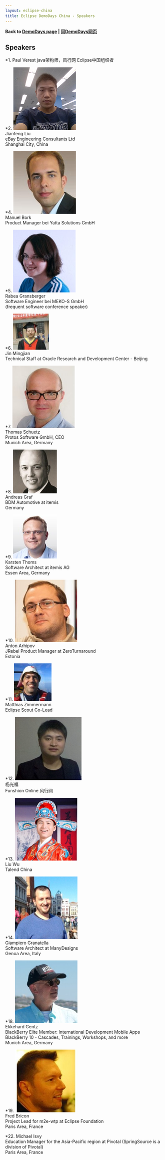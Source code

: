 ```yaml
---
layout: eclipse-china
title: Eclipse DemoDays China - Speakers
---
```


<p><b>Back to <a href="/demodays/">DemoDays page</a> | 回<a href="/demodays/">DemoDays网页</a></b></p>

## Speakers

*1. Paul Verest
java架构师，风行网
Eclipse中国组织者

*2. ![Jianfeng Liu](Jianfeng_Liu_pic200.png)  
Jianfeng Liu  
eBay Engineering Consultants Ltd  
Shanghai City, China  

*4. ![Manuel Bork](Manuel_Bork_195fb44.jpg)  
Manuel Bork  
Product Manager bei Yatta Solutions GmbH  

*5. ![Rabea Gransberger](Rabea_Gransberger_089d8f1.jpg)  
Rabea Gransberger  
Software Engineer bei MEKO-S GmbH  
(frequent software conference speaker) 

*6. ![Jin Mingjian](Jin_Mingjian_0526152.jpg)  
Jin Mingjian  
Technical Staff at Oracle Research and Development Center - Beijing  

*7. ![Thomas Schuetz](Thomas_Schuetz_2a62241.jpg)  
Thomas Schuetz  
Protos Software GmbH, CEO  
Munich Area, Germany  

*8. ![Andreas Graf](Andreas_Graf_279028b.jpg)  
Andreas Graf  
BDM Automotive at itemis  
Germany  

*9. ![Karsten Thoms](Karsten_Thoms_29d21c5.jpg)  
Karsten Thoms  
Software Architect at itemis AG  
Essen Area, Germany  

*10. ![](Anton_Arhipov_1015009.jpg)  
Anton Arhipov    
JRebel Product Manager at ZeroTurnaround    
Estonia  

*11. ![Matthias Zimmermann](Matthias_Zimmermann_34e0689.jpg)    
Matthias Zimmermann  
Eclipse Scout Co-Lead  

*12. ![杨光福](psu_200x200.jpg)    
杨光福  
Funshion Online 风行网  

*13. ![Liu_Wu.jpg](Liu_Wu_200x200.jpg)  
Liu Wu  
Talend China  

*14. ![Giampiero Granatella](Giampiero_Granatella_0e59597.jpg)  
Giampiero Granatella  
Software Architect at ManyDesigns  
Genoa Area, Italy  

*18. ![Ekkehard Gentz](Ekkehard_Gentz_0da6e10.jpg)  
Ekkehard Gentz  
BlackBerry Elite Member: International Development Mobile Apps BlackBerry 10 - Cascades, Trainings, Workshops, and more  
Munich Area, Germany  

*19. ![Fred Bricon](Fred_Bricon_316e5f5.jpg)  
Fred Bricon  
Project Lead for m2e-wtp at Eclipse Foundation  
Paris Area, France  

*22. Michael Isvy  
Education Manager for the Asia-Pacific region at Pivotal (SpringSource is a division of Pivotal)  
Paris Area, France  






